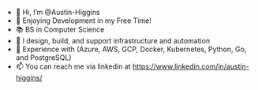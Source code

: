 - 👋 Hi, I’m @Austin-Higgins
- 🌱 Enjoying Development in my Free Time!
- 📚 BS in Computer Science
- 💼 I design, build, and support infrastructure and automation
- 🧠 Experience with (Azure, AWS, GCP, Docker, Kubernetes, Python, Go, and PostgreSQL)
- 📫 You can reach me via linkedin at https://www.linkedin.com/in/austin-higgins/
